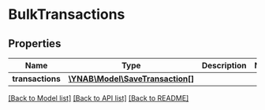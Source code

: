 # BulkTransactions

## Properties
Name | Type | Description | Notes
------------ | ------------- | ------------- | -------------
**transactions** | [**\YNAB\Model\SaveTransaction[]**](SaveTransaction.md) |  | 

[[Back to Model list]](../README.md#documentation-for-models) [[Back to API list]](../README.md#documentation-for-api-endpoints) [[Back to README]](../README.md)


